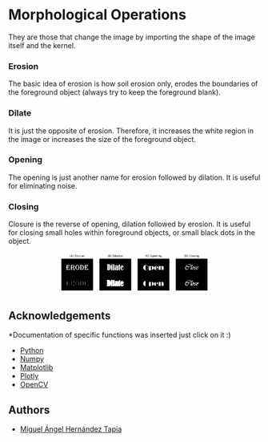 # Morphological Operations

They are those that change the image by importing the shape of the image itself and the kernel.

### Erosion

The basic idea of erosion is how soil erosion only, erodes the boundaries of the foreground object (always try to keep the foreground blank).

### Dilate

It is just the opposite of erosion. Therefore, it increases the white region in the image or increases the size of the foreground object.

### Opening

The opening is just another name for erosion followed by dilation. It is useful for eliminating noise.

### Closing

Closure is the reverse of opening, dilation followed by erosion. It is useful for closing small holes within foreground objects, or small black dots in the object.

<p align="center" width="60%">
    <img width="60%%" src="morph_4_0.png" link="https://bioimagebook.github.io/chapters/2-processing/5-morph/morph.html">
</p>

## Acknowledgements
*Documentation of specific functions was inserted just click on it :) 
 - [Python](https://www.python.org/)
 - [Numpy](https://numpy.org/doc/stable/reference/generated/numpy.ones.html)
 - [Matplotlib](https://matplotlib.org/stable/api/_as_gen/matplotlib.pyplot.imshow.html)
 - [Plotly](https://plotly.com/python/imshow/)
 - [OpenCV](https://docs.opencv.org/4.x/d9/d61/tutorial_py_morphological_ops.html)

## Authors

- [Miguel Ángel Hernández Tapia](https://github.com/MiguelAngel-ht)

